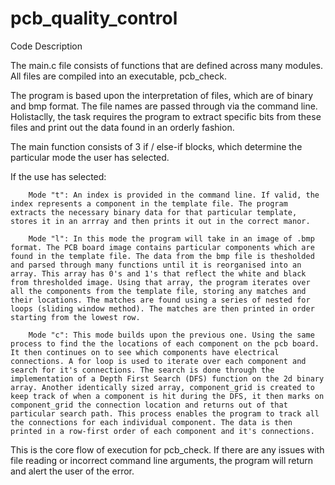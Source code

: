 # pcb_quality_control

Code Description

The main.c file consists of functions that are defined across many modules. All files are compiled into an executable, pcb_check.

The program is based upon the interpretation of files, which are of binary and bmp format. The file names are passed through via the command line. Holistaclly, the task requires the program to extract specific bits from these files and print out the data found in an orderly fashion. 

The main function consists of 3 if / else-if blocks, which determine the particular mode the user has selected.

If the use has selected: 

        Mode "t": An index is provided in the command line. If valid, the index represents a component in the template file. The program extracts the necessary binary data for that particular template, stores it in an arrray and then prints it out in the correct manor.

        Mode "l": In this mode the program will take in an image of .bmp format. The PCB board image contains particular components which are found in the template file. The data from the bmp file is thesholded and parsed through many functions until it is reorganised into an array. This array has 0's and 1's that reflect the white and black from thresholded image. Using that array, the program iterates over all the components from the template file, storing any matches and their locations. The matches are found using a series of nested for loops (sliding window method). The matches are then printed in order starting from the lowest row. 

        Mode "c": This mode builds upon the previous one. Using the same process to find the the locations of each component on the pcb board. It then continues on to see which components have electrical connections. A for loop is used to iterate over each component and search for it's connections. The search is done through the implementation of a Depth First Search (DFS) function on the 2d binary array. Another identically sized array, component_grid is created to keep track of when a component is hit during the DFS, it then marks on component_grid the connection location and returns out of that particular search path. This process enables the program to track all the connections for each individual component. The data is then printed in a row-first order of each component and it's connections.

This is the core flow of execution for pcb_check.  If there are any issues with file reading or incorrect command line arguments, the program will return and alert the user of the error. 
